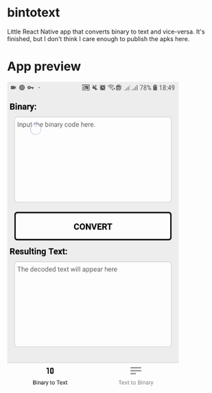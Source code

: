 # bintotext
Little React Native app that converts binary to text and vice-versa. It's finished, but I don't think I care enough to publish the apks here.

# App preview
<img src="https://github.com/jotavcoelho/bintotext/blob/master/bintotext.gif?raw=true" width="400">
